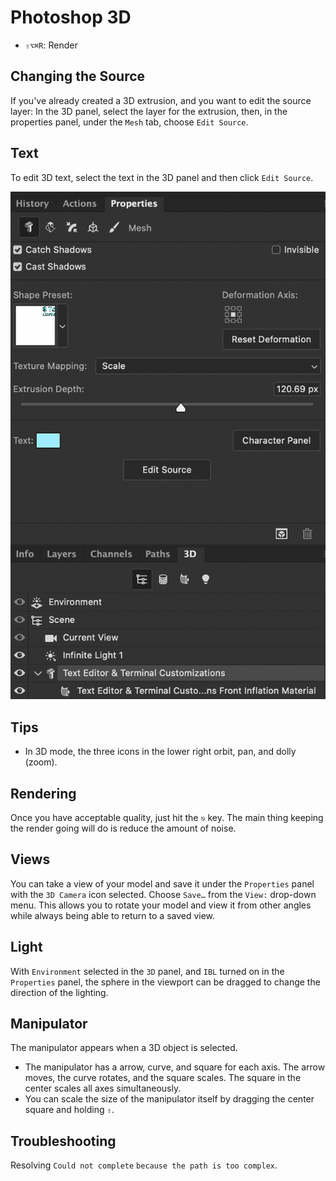# Photoshop 3D

- `⇧⌥⌘R`: Render

## Changing the Source

If you've already created a 3D extrusion, and you want to edit the source layer: In the 3D panel, select the layer for the extrusion, then, in the properties panel, under the `Mesh` tab, choose `Edit Source`.

## Text

To edit 3D text, select the text in the 3D panel and then click `Edit Source`.

![Text Source](assets/photoshop-3d-text-source.png)

## Tips

- In 3D mode, the three icons in the lower right orbit, pan, and dolly (zoom).

## Rendering

Once you have acceptable quality, just hit the `⎋` key. The main thing keeping the render going will do is reduce the amount of noise.

## Views

You can take a view of your model and save it under the `Properties` panel with the `3D Camera` icon selected. Choose `Save…` from the `View:` drop-down menu. This allows you to rotate your model and view it from other angles while always being able to return to a saved view.

## Light

With `Environment` selected in the `3D` panel, and `IBL` turned on in the `Properties` panel, the sphere in the viewport can be dragged to change the direction of the lighting.

## Manipulator

The manipulator appears when a 3D object is selected.

- The manipulator has a arrow, curve, and square for each axis. The arrow moves, the curve rotates, and the square scales. The square in the center scales all axes simultaneously.
- You can scale the size of the manipulator itself by dragging the center square and holding `⇧`.

## Troubleshooting

Resolving `Could not complete` `because the path is too complex`.
